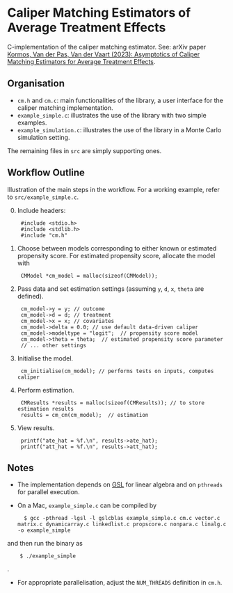 # Caliper Matching Estimators of Average Treatment Effects

C-implementation of the caliper matching estimator. See: arXiv paper [Kormos, Van der Pas, Van der Vaart (2023): Asymptotics of Caliper Matching Estimators for Average Treatment Effects](https://arxiv.org/abs/2304.08373).

## Organisation

- `cm.h` and `cm.c`: main functionalities of the library, a user interface for the caliper matching implementation.
- `example_simple.c`: illustrates the use of the library with two simple examples.
- `example_simulation.c`: illustrates the use of the library in a Monte Carlo simulation setting.

The remaining files in `src` are simply supporting ones.

## Workflow Outline

Illustration of the main steps in the workflow. For a working example, refer to `src/example_simple.c`.

0. Include headers:

        #include <stdio.h>
        #include <stdlib.h>
        #include "cm.h"

1. Choose between models corresponding to either known or estimated propensity score. For estimated propensity score, allocate the model with
        
        CMModel *cm_model = malloc(sizeof(CMModel));

2. Pass data and set estimation settings (assuming `y`, `d`, `x`, `theta` are defined).

        cm_model->y = y; // outcome
        cm_model->d = d; // treatment
        cm_model->x = x; // covariates
        cm_model->delta = 0.0; // use default data-driven caliper
        cm_model->modeltype = "logit";  // propensity score model
        cm_model->theta = theta;  // estimated propensity score parameter
        // ... other settings

3. Initialise the model.
        
        cm_initialise(cm_model); // performs tests on inputs, computes caliper

4. Perform estimation.

        CMResults *results = malloc(sizeof(CMResults)); // to store estimation results
        results = cm_cm(cm_model);  // estimation

5. View results.

        printf("ate_hat = %f.\n", results->ate_hat);
        printf("att_hat = %f.\n", results->att_hat);




## Notes

- The implementation depends on [GSL](https://www.gnu.org/software/gsl/) for linear algebra and on `pthreads` for parallel execution.

- On a Mac, `example_simple.c` can be compiled by
        
        $ gcc -pthread -lgsl -l gslcblas example_simple.c cm.c vector.c matrix.c dynamicarray.c linkedlist.c propscore.c nonpara.c linalg.c -o example_simple

and then run the binary as
        
        $ ./example_simple
.

- For appropriate parallelisation, adjust the `NUM_THREADS` definition in `cm.h`.